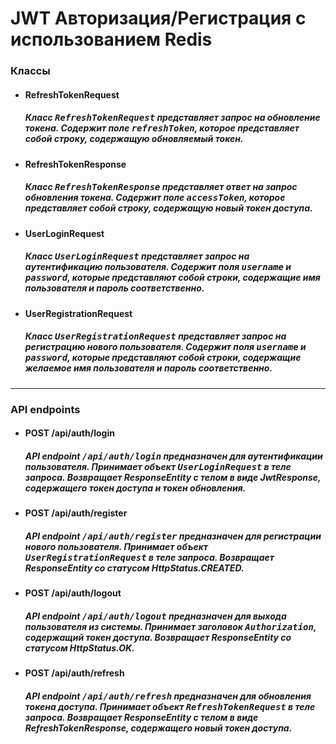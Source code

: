 # JWT Авторизация/Регистрация с использованием Redis
<h3>Классы</h3>
<ul>
<li>
  <h4>RefreshTokenRequest</h4>
  <h5>Класс <tt>RefreshTokenRequest</tt> представляет запрос на обновление токена. Содержит поле <tt>refreshToken</tt>, которое представляет собой строку, содержащую обновляемый токен.</h5>
</li>
<li>
  <h4>RefreshTokenResponse</h4>
  <h5>Класс <tt>RefreshTokenResponse</tt> представляет ответ на запрос обновления токена. Содержит поле <tt>accessToken</tt>, которое представляет собой строку, содержащую новый токен доступа.</h5>
</li>
<li>
  <h4>UserLoginRequest</h4>
  <h5>Класс <tt>UserLoginRequest</tt> представляет запрос на аутентификацию пользователя. Содержит поля <tt>username</tt> и <tt>password</tt>, которые представляют собой строки, содержащие имя пользователя и пароль соответственно.</h5>
</li>
<li>
  <h4>UserRegistrationRequest</h4>
  <h5>Класс <tt>UserRegistrationRequest</tt> представляет запрос на регистрацию нового пользователя. Содержит поля <tt>username</tt> и <tt>password</tt>, которые представляют собой строки, содержащие желаемое имя пользователя и пароль соответственно.</h5>
</li>
</ul>
<hr>
<h3>API endpoints</h3>
<ul>
<li>
  <h4>POST /api/auth/login</h4>
  <h5>API endpoint <tt>/api/auth/login</tt> предназначен для аутентификации пользователя. Принимает объект <tt>UserLoginRequest</tt> в теле запроса. Возвращает ResponseEntity с телом в виде JwtResponse, содержащего токен доступа и токен обновления.</h5>
</li>
<li>
  <h4>POST /api/auth/register</h4>
  <h5>API endpoint <tt>/api/auth/register</tt> предназначен для регистрации нового пользователя. Принимает объект <tt>UserRegistrationRequest</tt> в теле запроса. Возвращает ResponseEntity со статусом HttpStatus.CREATED.</h5>
</li>
<li>
  <h4>POST /api/auth/logout</h4>
  <h5>API endpoint <tt>/api/auth/logout</tt> предназначен для выхода пользователя из системы. Принимает заголовок <tt>Authorization</tt>, содержащий токен доступа. Возвращает ResponseEntity со статусом HttpStatus.OK.</h5>
</li>
<li>
  <h4>POST /api/auth/refresh</h4>
  <h5>API endpoint <tt>/api/auth/refresh</tt> предназначен для обновления токена доступа. Принимает объект <tt>RefreshTokenRequest</tt> в теле запроса. Возвращает ResponseEntity с телом в виде RefreshTokenResponse, содержащего новый токен доступа.</h5>
</li>
</ul>
